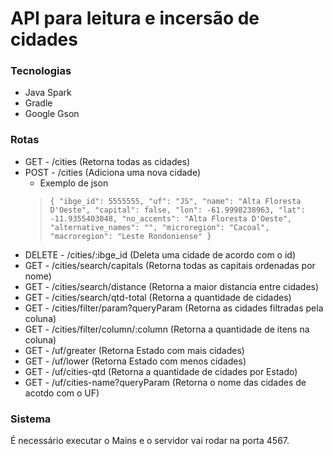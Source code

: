# API para leitura e incersão de cidades

### Tecnologias

 - Java Spark
 - Gradle
 - Google Gson

### Rotas

  - GET - /cities (Retorna todas as cidades)
  - POST - /cities (Adiciona uma nova cidade)
    - Exemplo de json
    > `{
    	"ibge_id": 5555555,
    	"uf": "JS",
    	"name": "Alta Floresta D'Oeste",
    	"capital": false,
    	"lon": -61.9998238963,
    	"lat": -11.9355403048,
    	"no_accents": "Alta Floresta D'Oeste",
    	"alternative_names": "",
    	"microregion": "Cacoal",
    	"macroregion": "Leste Rondoniense"
    }`
  - DELETE - /cities/:ibge_id (Deleta uma cidade de acordo com o id)
  - GET - /cities/search/capitals (Retorna todas as capitais
ordenadas por nome)
  - GET - /cities/search/distance (Retorna a maior distancia entre cidades)
  - GET - /cities/search/qtd-total (Retorna a quantidade de cidades)
  - GET - /cities/filter/param?queryParam (Retorna as cidades filtradas pela coluna)
  - GET - /cities/filter/column/:column (Retorna a quantidade de itens na coluna)
  - GET - /uf/greater (Retorna Estado com mais cidades)
  - GET - /uf/lower (Retorna Estado com menos cidades)
  - GET - /uf/cities-qtd (Retorna a quantidade de cidades por Estado)
  - GET - /uf/cities-name?queryParam (Retorna o nome das cidades de acotdo com o UF)

### Sistema

É necessário executar o Mains e o servidor vai rodar na porta 4567.